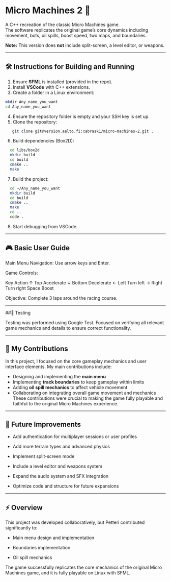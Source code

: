 # Micro Machines 2 🚗

A C++ recreation of the classic Micro Machines game.  
The software replicates the original game’s core dynamics including movement, bots, oil spills, boost speed, two maps, and boundaries.  

**Note:** This version does **not** include split-screen, a level editor, or weapons.

---
## 🛠️ Instructions for Building and Running

1. Ensure **SFML** is installed (provided in the repo).  
2. Install **VSCode** with C++ extensions.  
3. Create a folder in a Linux environment:
```bash
mkdir Any_name_you_want
cd Any_name_you_want
```
4. Ensure the repository folder is empty and your SSH key is set up.
5. Clone the repository:
```bash
   git clone git@version.aalto.fi:cabrask1/micro-machines-2.git .
```
6. Build dependencies (Box2D):
```bash
  cd libs/box2d
  mkdir build
  cd build
  cmake ..
  make
```
7. Build the project:
```bash
  cd ~/Any_name_you_want
  mkdir build
  cd build
  cmake ..
  make
  cd ..
  code .

```
8. Start debugging from VSCode.

---
## 🎮 Basic User Guide

Main Menu Navigation: Use arrow keys and Enter.

Game Controls:

Key	Action
↑ Top	Accelerate
↓ Bottom	Decelerate
← Left	Turn left
→ Right	Turn right
Space	Boost

Objective: Complete 3 laps around the racing course.

---
##🧪 Testing

Testing was performed using Google Test.
Focused on verifying all relevant game mechanics and details to ensure correct functionality.

---
## 📝 My Contributions

In this project, I focused on the core gameplay mechanics and user interface elements. My main contributions include:

- Designing and implementing the **main menu**  
- Implementing **track boundaries** to keep gameplay within limits  
- Adding **oil spill mechanics** to affect vehicle movement  
- Collaborating on integrating overall game movement and mechanics
These contributions were crucial to making the game fully playable and faithful to the original Micro Machines experience.

---
## 🔮 Future Improvements

- Add authentication for multiplayer sessions or user profiles

- Add more terrain types and advanced physics

- Implement split-screen mode

- Include a level editor and weapons system

- Expand the audio system and SFX integration

- Optimize code and structure for future expansions
---
## ⚡ Overview

This project was developed collaboratively, but Petteri contributed significantly to:

- Main menu design and implementation

- Boundaries implementation

- Oil spill mechanics

The game successfully replicates the core mechanics of the original Micro Machines game, and it is fully playable on Linux with SFML.

